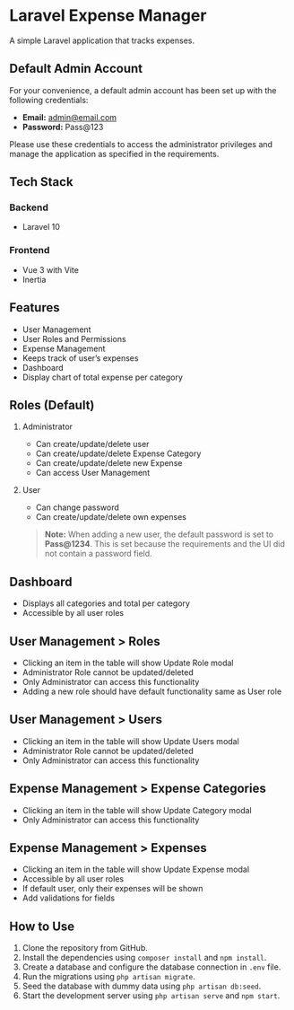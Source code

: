 # Laravel Expense Manager

A simple Laravel application that tracks expenses.

## Default Admin Account

For your convenience, a default admin account has been set up with the following credentials:

- **Email:** admin@email.com
- **Password:** Pass@123

Please use these credentials to access the administrator privileges and manage the application as specified in the requirements.

## Tech Stack

### Backend

- Laravel 10

### Frontend

- Vue 3 with Vite
- Inertia

## Features

- User Management
- User Roles and Permissions
- Expense Management
- Keeps track of user’s expenses
- Dashboard
- Display chart of total expense per category

## Roles (Default)

1. Administrator

   - Can create/update/delete user
   - Can create/update/delete Expense Category
   - Can create/update/delete new Expense
   - Can access User Management

2. User

   - Can change password
   - Can create/update/delete own expenses

   > **Note:** When adding a new user, the default password is set to **Pass@1234**. This is set because the requirements and the UI did not contain a password field.

## Dashboard

- Displays all categories and total per category
- Accessible by all user roles

## User Management > Roles

- Clicking an item in the table will show Update Role modal
- Administrator Role cannot be updated/deleted
- Only Administrator can access this functionality
- Adding a new role should have default functionality same as User role

## User Management > Users

- Clicking an item in the table will show Update Users modal
- Administrator Role cannot be updated/deleted
- Only Administrator can access this functionality

## Expense Management > Expense Categories

- Clicking an item in the table will show Update Category modal
- Only Administrator can access this functionality

## Expense Management > Expenses

- Clicking an item in the table will show Update Expense modal
- Accessible by all user roles
- If default user, only their expenses will be shown
- Add validations for fields

## How to Use

1. Clone the repository from GitHub.
2. Install the dependencies using `composer install` and `npm install`.
3. Create a database and configure the database connection in `.env` file.
4. Run the migrations using `php artisan migrate`.
5. Seed the database with dummy data using `php artisan db:seed`.
6. Start the development server using `php artisan serve` and `npm start`.
